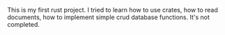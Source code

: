 This is my first rust project. I tried to learn how to use crates, how to read documents, how to implement simple crud database functions. It's not completed.